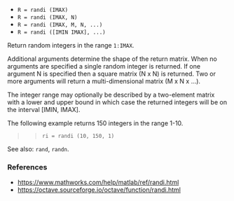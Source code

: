 - `R = randi (IMAX)`
- `R = randi (IMAX, N)`
- `R = randi (IMAX, M, N, ...)`
- `R = randi ([IMIN IMAX], ...)`

Return random integers in the range `1:IMAX`.

Additional arguments determine the shape of the return matrix. When no
arguments are specified a single random integer is returned. If one argument N
is specified then a square matrix (N x N) is returned. Two or more arguments
will return a multi-dimensional matrix (M x N x ...).

The integer range may optionally be described by a two-element matrix with a
lower and upper bound in which case the returned integers will be on the
interval [IMIN, IMAX].

The following example returns 150 integers in the range 1-10.

> > `ri = randi (10, 150, 1)`

See also: `rand`, `randn`.

### References

- https://www.mathworks.com/help/matlab/ref/randi.html
- https://octave.sourceforge.io/octave/function/randi.html
